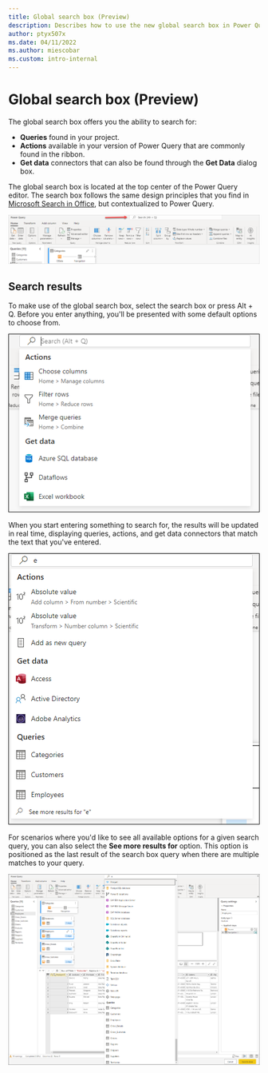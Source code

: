 ```yaml
---
title: Global search box (Preview)
description: Describes how to use the new global search box in Power Query.
author: ptyx507x
ms.date: 04/11/2022
ms.author: miescobar
ms.custom: intro-internal
---
```


# Global search box (Preview)

The global search box offers you the ability to search for:

* **Queries** found in your project.
* **Actions** available in your version of Power Query that are commonly found in the ribbon.
* **Get data** connectors that can also be found through the **Get Data** dialog box.

The global search box is located at the top center of the Power Query editor. The search box follows the same design principles that you find in [Microsoft Search in Office](https://support.microsoft.com/office/find-what-you-need-with-microsoft-search-in-office-2457d4d8-48a8-4ad4-ab89-5a0657aa8446), but contextualized to Power Query.

[![Global search box located at the top center of the Power Query editor window.](media/search-box/search-box.png)](media/search-box/search-box.png#lightbox)

## Search results

To make use of the global search box, select the search box or press Alt + Q. Before you enter anything, you'll be presented with some default options to choose from.

![Global search box showcasing the default results before typing](media/search-box/default-view.png)

When you start entering something to search for, the results will be updated in real time, displaying queries, actions, and get data connectors that match the text that you've entered.

![Results in the global search box for a query where the string to search for was the letter e.](media/search-box/results-for-e.png)

For scenarios where you'd like to see all available options for a given search query, you can also select the **See more results for** option. This option is positioned as the last result of the search box query when there are multiple matches to your query.

[![All available results in the global search box for a query where the string to search for was the letter e.](media/search-box/all-available-results-for-e.png)](media/search-box/all-available-results-for-e.png#lightbox)